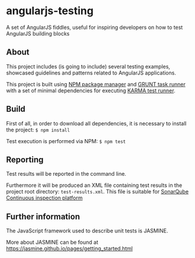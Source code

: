 # angularjs-testing
A set of AngularJS fiddles, useful for inspiring developers on how to test AngularJS building blocks

## About
This project includes (is going to include) several testing examples, showcased guidelines and patterns related to AngularJS applications.

This project is built using [NPM package manager](https://www.npmjs.com/) and [GRUNT task runner](https://gruntjs.com/) with a set of minimal dependencies for executing [KARMA test runner](https://karma-runner.github.io/).

## Build
First of all, in order to download all dependencies, it is necessary to install the project:
`$ npm install`

Test execution is performed via NPM:
`$ npm test`

## Reporting
Test results will be reported in the command line. 

Furthermore it will be produced an XML file containing test results in the project root directory: `test-results.xml`. This file is suitable for [SonarQube Continuous inspection platform](https://www.sonarqube.org/)

## Further information 
The JavaScript framework used to describe unit tests is JASMINE.

More about JASMINE can be found at <https://jasmine.github.io/pages/getting_started.html>

